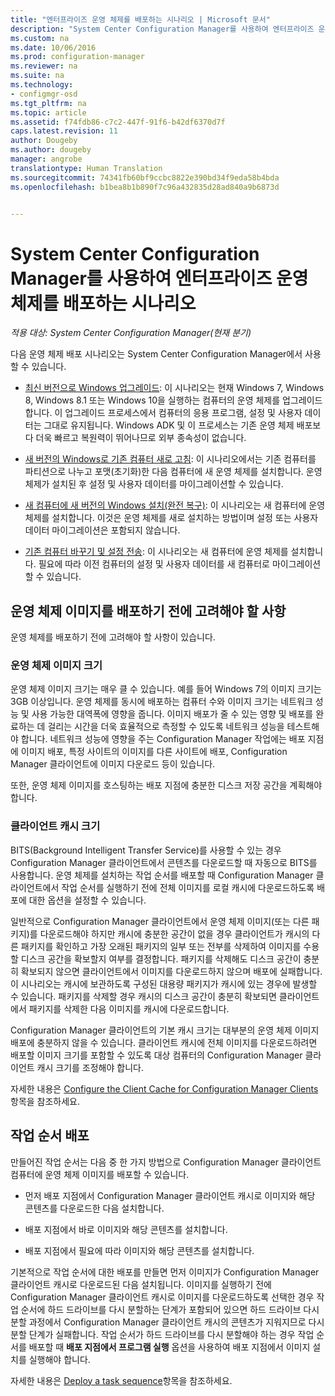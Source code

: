 ```yaml
---
title: "엔터프라이즈 운영 체제를 배포하는 시나리오 | Microsoft 문서"
description: "System Center Configuration Manager를 사용하여 엔터프라이즈 운영 체제를 배포하는 여러 시나리오에 대해 알아봅니다."
ms.custom: na
ms.date: 10/06/2016
ms.prod: configuration-manager
ms.reviewer: na
ms.suite: na
ms.technology:
- configmgr-osd
ms.tgt_pltfrm: na
ms.topic: article
ms.assetid: f74fdb86-c7c2-447f-91f6-b42df6370d7f
caps.latest.revision: 11
author: Dougeby
ms.author: dougeby
manager: angrobe
translationtype: Human Translation
ms.sourcegitcommit: 74341fb60bf9ccbc8822e390bd34f9eda58b4bda
ms.openlocfilehash: b1bea8b1b890f7c96a432835d28ad840a9b6873d


---
```

# <a name="scenarios-to-deploy-enterprise-operating-systems-with-system-center-configuration-manager"></a>System Center Configuration Manager를 사용하여 엔터프라이즈 운영 체제를 배포하는 시나리오

*적용 대상: System Center Configuration Manager(현재 분기)*

다음 운영 체제 배포 시나리오는 System Center Configuration Manager에서 사용할 수 있습니다.  

-   [최신 버전으로 Windows 업그레이드](upgrade-windows-to-the-latest-version.md): 이 시나리오는 현재 Windows 7, Windows 8, Windows 8.1 또는 Windows 10을 실행하는 컴퓨터의 운영 체제를 업그레이드합니다. 이 업그레이드 프로세스에서 컴퓨터의 응용 프로그램, 설정 및 사용자 데이터는 그대로 유지됩니다. Windows ADK 및 이 프로세스는 기존 운영 체제 배포보다 더욱 빠르고 복원력이 뛰어나므로 외부 종속성이 없습니다.  

-   [새 버전의 Windows로 기존 컴퓨터 새로 고침](refresh-an-existing-computer-with-a-new-version-of-windows.md): 이 시나리오에서는 기존 컴퓨터를 파티션으로 나누고 포맷(초기화)한 다음 컴퓨터에 새 운영 체제를 설치합니다. 운영 체제가 설치된 후 설정 및 사용자 데이터를 마이그레이션할 수 있습니다.  

-   [새 컴퓨터에 새 버전의 Windows 설치(완전 복구)](install-new-windows-version-new-computer-bare-metal.md): 이 시나리오는 새 컴퓨터에 운영 체제를 설치합니다. 이것은 운영 체제를 새로 설치하는 방법이며 설정 또는 사용자 데이터 마이그레이션은 포함되지 않습니다.  

-   [기존 컴퓨터 바꾸기 및 설정 전송](replace-an-existing-computer-and-transfer-settings.md): 이 시나리오는 새 컴퓨터에 운영 체제를 설치합니다. 필요에 따라 이전 컴퓨터의 설정 및 사용자 데이터를 새 컴퓨터로 마이그레이션할 수 있습니다.  

## <a name="things-to-consider-before-you-deploy-operating-system-images"></a>운영 체제 이미지를 배포하기 전에 고려해야 할 사항  
 운영 체제를 배포하기 전에 고려해야 할 사항이 있습니다.  

### <a name="operating-system-image-size"></a>운영 체제 이미지 크기  
 운영 체제 이미지 크기는 매우 클 수 있습니다. 예를 들어 Windows 7의 이미지 크기는 3GB 이상입니다. 운영 체제를 동시에 배포하는 컴퓨터 수와 이미지 크기는 네트워크 성능 및 사용 가능한 대역폭에 영향을 줍니다. 이미지 배포가 줄 수 있는 영향 및 배포를 완료하는 데 걸리는 시간을 더욱 효율적으로 측정할 수 있도록 네트워크 성능을 테스트해야 합니다. 네트워크 성능에 영향을 주는 Configuration Manager 작업에는 배포 지점에 이미지 배포, 특정 사이트의 이미지를 다른 사이트에 배포, Configuration Manager 클라이언트에 이미지 다운로드 등이 있습니다.  

 또한, 운영 체제 이미지를 호스팅하는 배포 지점에 충분한 디스크 저장 공간을 계획해야 합니다.  

### <a name="client-cache-size"></a>클라이언트 캐시 크기  
 BITS(Background Intelligent Transfer Service)를 사용할 수 있는 경우 Configuration Manager 클라이언트에서 콘텐츠를 다운로드할 때 자동으로 BITS를 사용합니다. 운영 체제를 설치하는 작업 순서를 배포할 때 Configuration Manager 클라이언트에서 작업 순서를 실행하기 전에 전체 이미지를 로컬 캐시에 다운로드하도록 배포에 대한 옵션을 설정할 수 있습니다.  

 일반적으로 Configuration Manager 클라이언트에서 운영 체제 이미지(또는 다른 패키지)를 다운로드해야 하지만 캐시에 충분한 공간이 없을 경우 클라이언트가 캐시의 다른 패키지를 확인하고 가장 오래된 패키지의 일부 또는 전부를 삭제하여 이미지를 수용할 디스크 공간을 확보할지 여부를 결정합니다. 패키지를 삭제해도 디스크 공간이 충분히 확보되지 않으면 클라이언트에서 이미지를 다운로드하지 않으며 배포에 실패합니다. 이 시나리오는 캐시에 보관하도록 구성된 대용량 패키지가 캐시에 있는 경우에 발생할 수 있습니다. 패키지를 삭제할 경우 캐시의 디스크 공간이 충분히 확보되면 클라이언트에서 패키지를 삭제한 다음 이미지를 캐시에 다운로드합니다.  

 Configuration Manager 클라이언트의 기본 캐시 크기는 대부분의 운영 체제 이미지 배포에 충분하지 않을 수 있습니다. 클라이언트 캐시에 전체 이미지를 다운로드하려면 배포할 이미지 크기를 포함할 수 있도록 대상 컴퓨터의 Configuration Manager 클라이언트 캐시 크기를 조정해야 합니다.  

 자세한 내용은 [Configure the Client Cache for Configuration Manager Clients](../../core/clients/manage/manage-clients.md#BKMK_ClientCache)항목을 참조하세요.  

## <a name="task-sequence-deployments"></a>작업 순서 배포  
 만들어진 작업 순서는 다음 중 한 가지 방법으로 Configuration Manager 클라이언트 컴퓨터에 운영 체제 이미지를 배포할 수 있습니다.  

-   먼저 배포 지점에서 Configuration Manager 클라이언트 캐시로 이미지와 해당 콘텐츠를 다운로드한 다음 설치합니다.  

-   배포 지점에서 바로 이미지와 해당 콘텐츠를 설치합니다.  

-   배포 지점에서 필요에 따라 이미지와 해당 콘텐츠를 설치합니다.  

 기본적으로 작업 순서에 대한 배포를 만들면 먼저 이미지가 Configuration Manager 클라이언트 캐시로 다운로드된 다음 설치됩니다. 이미지를 실행하기 전에 Configuration Manager 클라이언트 캐시로 이미지를 다운로드하도록 선택한 경우 작업 순서에 하드 드라이브를 다시 분할하는 단계가 포함되어 있으면 하드 드라이브 다시 분할 과정에서 Configuration Manager 클라이언트 캐시의 콘텐츠가 지워지므로 다시 분할 단계가 실패합니다. 작업 순서가 하드 드라이브를 다시 분할해야 하는 경우 작업 순서를 배포할 때 **배포 지점에서 프로그램 실행**  옵션을 사용하여 배포 지점에서 이미지 설치를 실행해야 합니다.  

 자세한 내용은 [Deploy a task sequence](manage-task-sequences-to-automate-tasks.md#BKMK_DeployTS)항목을 참조하세요.  



<!--HONumber=Dec16_HO3-->


